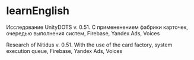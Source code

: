 # learnEnglish

Исследование UnityDOTS v. 0.51. С примененением фабрики карточек, очередью выполнения систем, Firebase, Yandex Ads, Voices

Research of Nitidus v. 0.51. With the use of the card factory, system execution queue, Firebase, Yandex Ads, Voices
